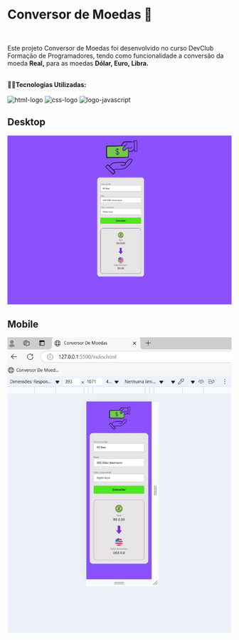 <h1>Conversor de Moedas 💸</h1>
<br>
<p>Este projeto Conversor de Moedas foi desenvolvido no curso DevClub Formação de Programadores, tendo como funcionalidade a conversão da moeda <strong>Real,</strong> para as moedas <strong>Dólar, Euro, Libra.</strong> </p>
<br>👨‍💻<strong>Tecnologias Utilizadas:</strong></b>
<br>
<br>
<img src="https://img.shields.io/badge/HTML5-E34F26?style=for-the-badge&logo=html5&logoColor=white" alt="html-logo" />
<img src="https://img.shields.io/badge/CSS3-1572B6?style=for-the-badge&logo=css3&logoColor=white" alt="css-logo" />
<img src="https://img.shields.io/badge/JavaScript-F7DF1E?style=for-the-badge&logo=javascript&logoColor=black" alt="logo-javascript" />
<br>
 <h2>Desktop</h2>
 <img src="https://github.com/willianoliveira80/conversor-de-moedas/blob/master/assets/Desktop.jpg?raw=true">
 <br>
 <h2>Mobile</h2>
 <img src="https://github.com/willianoliveira80/conversor-de-moedas/blob/master/assets/Mobile.jpg?raw=true">
